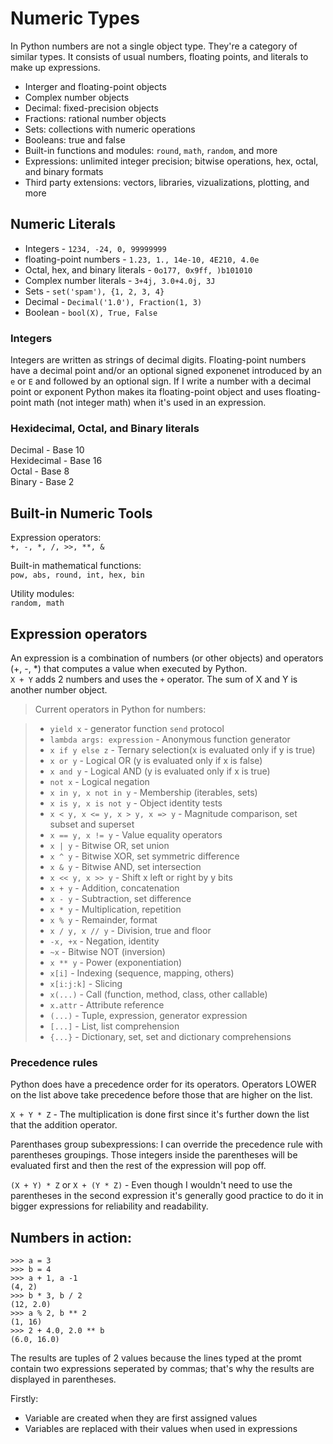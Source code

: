 # Numeric Types

In Python numbers are not a single object type. They're a category of similar types. It consists of usual numbers, floating points, and literals to make up expressions.  

- Interger and floating-point objects
- Complex number objects
- Decimal: fixed-precision objects
- Fractions: rational number objects
- Sets: collections with numeric operations
- Booleans: true and false
- Built-in functions and modules: `round`, `math`, `random`, and more
- Expressions: unlimited integer precision; bitwise operations, hex, octal, and binary formats
- Third party extensions: vectors, libraries, vizualizations, plotting, and more  

## Numeric Literals  

- Integers - `1234, -24, 0, 99999999`
- floating-point numbers - `1.23, 1., 14e-10, 4E210, 4.0e`
- Octal, hex, and binary literals - `0o177, 0x9ff, )b101010`
- Complex number literals - `3+4j, 3.0+4.0j, 3J`
- Sets - `set('spam'), {1, 2, 3, 4}`
- Decimal - `Decimal('1.0'), Fraction(1, 3)`
- Boolean - `bool(X), True, False`  

### Integers  

Integers are written as strings of decimal digits. Floating-point numbers have a decimal point and/or an optional signed exponenet introduced by an `e` or `E` and followed by an optional sign. If I write a number with a decimal point or exponent Python makes ita floating-point object and uses floating-point math (not integer math) when it's used in an expression.  

### Hexidecimal, Octal, and Binary literals  

Decimal - Base 10  
Hexidecimal - Base 16  
Octal - Base 8  
Binary - Base 2  

## Built-in Numeric Tools  

Expression operators:  
`+, -, *, /, >>, **, &`  

Built-in mathematical functions:  
`pow, abs, round, int, hex, bin`  

Utility modules:  
`random, math`  

## Expression operators  

An expression is a combination of numbers (or other objects) and operators (+, -, *) that computes a value when executed by Python.  
`X + Y` adds 2 numbers and uses the `+` operator. The sum of X and Y is another number object.  

> Current operators in Python for numbers:  

> - `yield x` - generator function `send` protocol
> - `lambda args: expression` - Anonymous function generator
> - `x if y else z` - Ternary selection(x is evaluated only if y is true)
> - `x or y` - Logical OR (y is evaluated only if x is false)
> - `x and y` - Logical AND (y is evaluated only if x is true)
> - `not x` - Logical negation
> - `x in y, x not in y` - Membership (iterables, sets)
> - `x is y, x is not y` - Object identity tests
> - `x < y, x <= y, x > y, x => y` - Magnitude comparison, set subset and superset
> - `x == y, x != y` - Value equality operators
> - `x | y` - Bitwise OR, set union
> - `x ^ y` - Bitwise XOR, set symmetric difference
> - `x & y` - Bitwise AND, set intersection
> - `x << y, x >> y` - Shift x left or right by y bits
> - `x + y` - Addition, concatenation
> - `x - y` - Subtraction, set difference
> - `x * y` - Multiplication, repetition
> - `x % y` - Remainder, format
> - `x / y, x // y` - Division, true and floor
> - `-x, +x` - Negation, identity
> - `~x` - Bitwise NOT (inversion)
> - `x ** y` - Power (exponentiation)
> - `x[i]` - Indexing (sequence, mapping, others)
> - `x[i:j:k]` - Slicing
> - `x(...)` - Call (function, method, class, other callable)
> - `x.attr` - Attribute reference
> - `(...)` - Tuple, expression, generator expression
> - `[...]` - List, list comprehension
> - `{...}` - Dictionary, set, set and dictionary comprehensions  

### Precedence rules  

Python does have a precedence order for its operators. Operators LOWER on the list above take precedence before those that are higher on the list.  

`X + Y * Z` - The multiplication is done first since it's further down the list that the addition operator.  

Parenthases group subexpressions: I can override the precedence rule with parentheses groupings. Those integers inside the parentheses will be evaluated first and then the rest of the expression will pop off.  

`(X + Y) * Z` or `X + (Y * Z)` - Even though I wouldn't need to use the parentheses in the second expression it's generally good practice to do it in bigger expressions for reliability and readability.  

## Numbers in action:  

`>>> a = 3`  
`>>> b = 4`  
`>>> a + 1, a -1`  
`(4, 2)`  
`>>> b * 3, b / 2`  
`(12, 2.0)`  
`>>> a % 2, b ** 2`  
`(1, 16)`  
`>>> 2 + 4.0, 2.0 ** b`  
`(6.0, 16.0)`  

The results are tuples of 2 values because the lines typed at the promt contain two expressions seperated by commas; that's why the results are displayed in parentheses.  

Firstly:  

- Variable are created when they are first assigned values
- Variables are replaced with their values when used in expressions